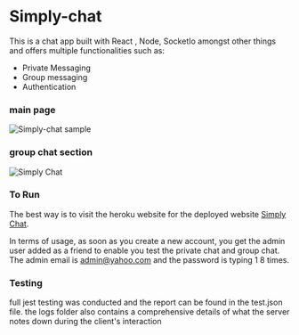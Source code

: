# Simply-chat

This is a chat app built with  React , Node, SocketIo amongst other things and offers multiple functionalities such as:

- Private Messaging
- Group messaging
- Authentication

### main page

![Simply-chat sample](https://user-images.githubusercontent.com/33573587/72227768-ae01fb80-3576-11ea-9c45-893c6c9bf21a.png
)

### group chat section

![Simply Chat](https://user-images.githubusercontent.com/33573587/75646102-d9bc6c00-5c1e-11ea-84b3-9392e7c3543f.png)

### To Run

The best way is to visit the heroku website for the deployed website  [Simply Chat](http://www.simplychats.live/).

In terms of usage, as soon as you create a new account, you get the admin user added as a friend to enable you test the private chat and group chat. The admin email is admin@yahoo.com and the password is typing 1 8 times.

### Testing

full jest testing was conducted and the report can be found in the test.json file.
the logs folder also contains a comprehensive details of what the server notes down during the client's interaction
